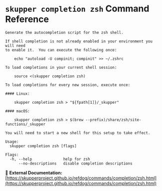 # `skupper completion zsh` Command Reference

```
Generate the autocompletion script for the zsh shell.

If shell completion is not already enabled in your environment you will need
to enable it.  You can execute the following once:

	echo "autoload -U compinit; compinit" >> ~/.zshrc

To load completions in your current shell session:

	source <(skupper completion zsh)

To load completions for every new session, execute once:

#### Linux:

	skupper completion zsh > "${fpath[1]}/_skupper"

#### macOS:

	skupper completion zsh > $(brew --prefix)/share/zsh/site-functions/_skupper

You will need to start a new shell for this setup to take effect.

Usage:
  skupper completion zsh [flags]

Flags:
  -h, --help              help for zsh
      --no-descriptions   disable completion descriptions
```

🔗 **External Documentation:** [https://skupperproject.github.io/refdog/commands/completion/zsh.html](https://skupperproject.github.io/refdog/commands/completion/zsh.html)

